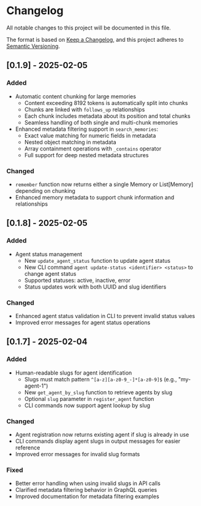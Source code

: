 # Changelog

All notable changes to this project will be documented in this file.

The format is based on [Keep a Changelog](https://keepachangelog.com/en/1.0.0/),
and this project adheres to [Semantic Versioning](https://semver.org/spec/v2.0.0.html).

## [0.1.9] - 2025-02-05

### Added
- Automatic content chunking for large memories
  - Content exceeding 8192 tokens is automatically split into chunks
  - Chunks are linked with `follows_up` relationships
  - Each chunk includes metadata about its position and total chunks
  - Seamless handling of both single and multi-chunk memories
- Enhanced metadata filtering support in `search_memories`:
  - Exact value matching for numeric fields in metadata
  - Nested object matching in metadata
  - Array containment operations with `_contains` operator
  - Full support for deep nested metadata structures

### Changed
- `remember` function now returns either a single Memory or List[Memory] depending on chunking
- Enhanced memory metadata to support chunk information and relationships

## [0.1.8] - 2025-02-05

### Added
- Agent status management
  - New `update_agent_status` function to update agent status
  - New CLI command `agent update-status <identifier> <status>` to change agent status
  - Supported statuses: active, inactive, error
  - Status updates work with both UUID and slug identifiers

### Changed
- Enhanced agent status validation in CLI to prevent invalid status values
- Improved error messages for agent status operations

## [0.1.7] - 2025-02-04

### Added
- Human-readable slugs for agent identification
  - Slugs must match pattern `^[a-z][a-z0-9_-]*[a-z0-9]$` (e.g., "my-agent-1")
  - New `get_agent_by_slug` function to retrieve agents by slug
  - Optional `slug` parameter in `register_agent` function
  - CLI commands now support agent lookup by slug

### Changed
- Agent registration now returns existing agent if slug is already in use
- CLI commands display agent slugs in output messages for easier reference
- Improved error messages for invalid slug formats

### Fixed
- Better error handling when using invalid slugs in API calls
- Clarified metadata filtering behavior in GraphQL queries
- Improved documentation for metadata filtering examples
 